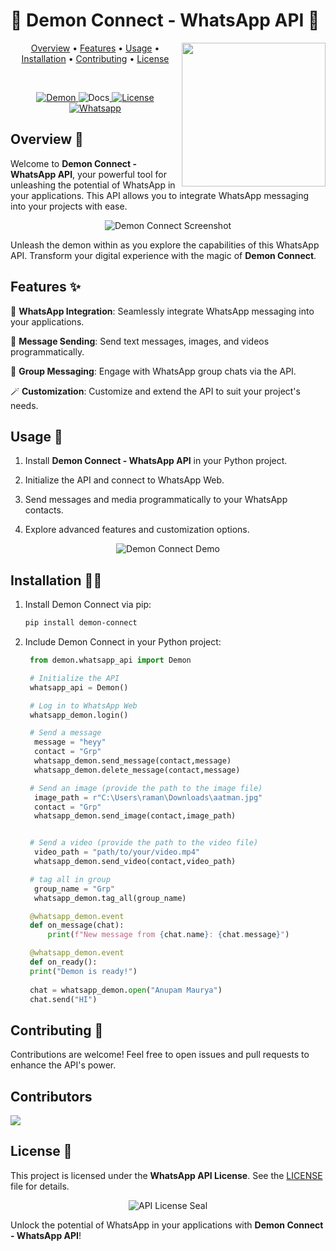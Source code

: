 # 🌟 Demon Connect - WhatsApp API 🌟

<img align='right' src="https://github.com/anupammaurya6767/Demon_connect/blob/main/main.png" width="230">

<p align="center">
  <a href="#Overview">Overview</a> •
  <a href="#Features">Features</a> •
  <a href="#Usage">Usage</a> •
  <a href="#Installation">Installation</a> •
  <a href="#Contributing">Contributing</a> •
  <a href="#License">License</a>
</p>
<br/>
<p align="center">
<a href="https://pypi.org/project/demon-connect/">
  <img src="https://img.shields.io/badge/demon-connect?logo=pypi&logoColor=blue&label=demon-connect&labelColor=white&color=black" alt="Demon" />
</a>
<img src="https://readthedocs.org/projects/demon_connect/badge/?version=latest" alt="Docs" ><a href="https://demon-connect.readthedocs.io/" /></img>
<img src="https://img.shields.io/github/license/anupammaurya6767/Demon_connect" alt="License" ><a href="#" /></img>
<a href="https://chat.whatsapp.com/FGV7ef4d9tNGtfN8HDvbim"><img src="https://badges.aleen42.com/src/whatsapp.svg" alt="Whatsapp" /></a>
</p>

## Overview 👹

Welcome to **Demon Connect - WhatsApp API**, your powerful tool for unleashing the potential of WhatsApp in your applications. This API allows you to integrate WhatsApp messaging into your projects with ease.

<p align="center">
  <img src="https://github.com/anupammaurya6767/Demon_connect/blob/main/sc1.jpeg" alt="Demon Connect Screenshot">
</p>

Unleash the demon within as you explore the capabilities of this WhatsApp API. Transform your digital experience with the magic of **Demon Connect**.

## Features ✨

📲 **WhatsApp Integration**: Seamlessly integrate WhatsApp messaging into your applications.

📩 **Message Sending**: Send text messages, images, and videos programmatically.

🚀 **Group Messaging**: Engage with WhatsApp group chats via the API.

🪄 **Customization**: Customize and extend the API to suit your project's needs.

## Usage 📱

1. Install **Demon Connect - WhatsApp API** in your Python project.

2. Initialize the API and connect to WhatsApp Web.

3. Send messages and media programmatically to your WhatsApp contacts.

4. Explore advanced features and customization options.

<p align="center">
  <img src="https://github.com/anupammaurya6767/Demon_connect/blob/main/sc2.jpeg" alt="Demon Connect Demo">
</p>

## Installation 🧙‍♂️

1. Install Demon Connect via pip:
   ```bash
   pip install demon-connect
   ```

2. Include Demon Connect in your Python project:
   ```python
    from demon.whatsapp_api import Demon

    # Initialize the API
    whatsapp_api = Demon()

    # Log in to WhatsApp Web
    whatsapp_demon.login()

    # Send a message
     message = "heyy"
     contact = "Grp"
     whatsapp_demon.send_message(contact,message)
     whatsapp_demon.delete_message(contact,message)

    # Send an image (provide the path to the image file)
     image_path = r"C:\Users\raman\Downloads\aatman.jpg"
     contact = "Grp"
     whatsapp_demon.send_image(contact,image_path)


    # Send a video (provide the path to the video file)
     video_path = "path/to/your/video.mp4"
     whatsapp_demon.send_video(contact,video_path)

    # tag all in group
     group_name = "Grp"
     whatsapp_demon.tag_all(group_name)

    @whatsapp_demon.event
    def on_message(chat):
        print(f"New message from {chat.name}: {chat.message}")

    @whatsapp_demon.event
    def on_ready():
    print("Demon is ready!")
  
    chat = whatsapp_demon.open("Anupam Maurya")
    chat.send("HI")

   ```

## Contributing 🌟

Contributions are welcome! Feel free to open issues and pull requests to enhance the API's power.

## Contributors

<!-- ALL-CONTRIBUTORS-LIST:START - Do not remove or modify this section -->
<!-- prettier-ignore-start -->
<!-- markdownlint-disable -->

<!-- markdownlint-restore -->
<!-- prettier-ignore-end -->

<!-- ALL-CONTRIBUTORS-LIST:END -->
<a href="https://github.com/anupammaurya6767/Demon_connect/graphs/contributors">
  <img src="https://contrib.rocks/image?repo=anupammaurya6767/Demon_connect" />
</a>

## License 📜

This project is licensed under the **WhatsApp API License**. See the [LICENSE](LICENSE) file for details.

<p align="center">
  <img src="https://github.com/anupammaurya6767/Demon_connect/blob/main/image.png" alt="API License Seal">
</p>

Unlock the potential of WhatsApp in your applications with **Demon Connect - WhatsApp API**!
